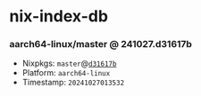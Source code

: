 # nix-index-db
### aarch64-linux/master @ 241027.d31617b
- Nixpkgs: `master`@[`d31617b`](https://github.com/NixOS/nixpkgs/commit/d31617bedffa3e5fe067feba1c68b1a7f644cb4f)
- Platform: `aarch64-linux`
- Timestamp: `20241027013532`
